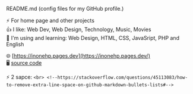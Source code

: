  README.md (config files for my GitHub profile.)  
 
⚡ For home page and other projects  
👍 I like: Web Dev, Web Design, Technology, Music, Movies  
🌱 I'm using and learning: Web Design, HTML, CSS, JavaSript, PHP and English  

🌐 [https://inonehp.pages.dev](https://inonehp.pages.dev/)  
🖥️ [source code](https://github.com/inonehp/inonehp.github.io)  

⚡ 2 sapce: `<br> <!--https://stackoverflow.com/questions/45113083/how-to-remove-extra-line-space-on-github-markdown-bullets-lists#-->`

<!--
**inonehp/inonehp** is a ✨ _special_ ✨ repository because its `README.md` (this file) appears on your GitHub profile.

Here are some ideas to get you started:

- 🔭 I’m currently working on ...
- 🌱 I’m currently learning ...
- 👯 I’m looking to collaborate on ...
- 🤔 I’m looking for help with ...
- 💬 Ask me about ...
- 📫 How to reach me: ...
- 😄 Pronouns: ...
- ⚡ Fun fact: ...
-->


